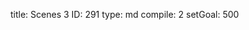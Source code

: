 title:          Scenes 3
ID:             291
type:           md
compile:        2
setGoal:        500


